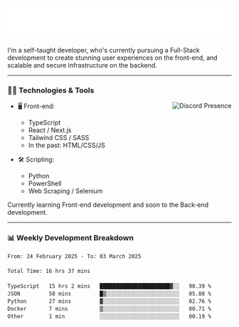 <img src="assets/wave.svg" alt=":wave:" />

I'm a self-taught developer, who's currently pursuing a Full-Stack development to create stunning user experiences on the front-end, and scalable and secure infrastructure on the backend.

---

### 🧑‍💻 Technologies & Tools

<a href="https://discord.com/users/414304208649453568" target="_blank" rel="nofollow">
   <img src="https://lanyard-profile-readme.vercel.app/api/414304208649453568?idleMessage=Probably%20doing%20something%20else..." alt="Discord Presence" align="right">
</a>

- 🖥️ Front-end:

  - TypeScript
  - React / Next.js
  - Tailwind CSS / SASS
  - In the past: HTML/CSS/JS

- 🛠 Scripting:

  - Python
  - PowerShell
  - Web Scraping / Selenium

Currently learning Front-end development and soon to the Back-end development.

---

### 📊 Weekly Development Breakdown

<!--START_SECTION:waka-->

```txt
From: 24 February 2025 - To: 03 March 2025

Total Time: 16 hrs 37 mins

TypeScript   15 hrs 2 mins   ██████████████████████▓░░   90.39 %
JSON         58 mins         █▒░░░░░░░░░░░░░░░░░░░░░░░   05.88 %
Python       27 mins         ▓░░░░░░░░░░░░░░░░░░░░░░░░   02.76 %
Docker       7 mins          ▒░░░░░░░░░░░░░░░░░░░░░░░░   00.71 %
Other        1 min           ░░░░░░░░░░░░░░░░░░░░░░░░░   00.19 %
```

<!--END_SECTION:waka-->
